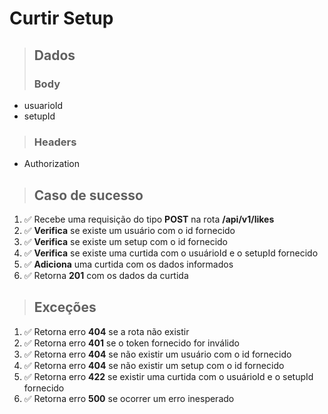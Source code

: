 # Curtir Setup

> ## Dados
>
> ### Body

- usuarioId
- setupId

> ### Headers

- Authorization

> ## Caso de sucesso

1. ✅ Recebe uma requisição do tipo **POST** na rota **/api/v1/likes**
2. ✅ **Verifica** se existe um usuário com o id fornecido
3. ✅ **Verifica** se existe um setup com o id fornecido
4. ✅ **Verifica** se existe uma curtida com o usuárioId e o setupId fornecido
5. ✅ **Adiciona** uma curtida com os dados informados
6. ✅ Retorna **201** com os dados da curtida

> ## Exceções

1. ✅ Retorna erro **404** se a rota não existir
2. ✅ Retorna erro **401** se o token fornecido for inválido
3. ✅ Retorna erro **404** se não existir um usuário com o id fornecido
4. ✅ Retorna erro **404** se não existir um setup com o id fornecido
5. ✅ Retorna erro **422** se existir uma curtida com o usuárioId e o setupId fornecido
6. ✅ Retorna erro **500** se ocorrer um erro inesperado
